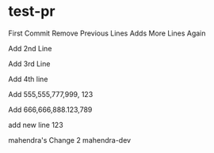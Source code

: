 # test-pr
First Commit
Remove Previous Lines
Adds More Lines Again

Add 2nd Line

Add 3rd Line

Add 4th line

Add 555,555,777,999, 123

Add 666,666,888.123,789

add new line 123

mahendra's Change 2 mahendra-dev
